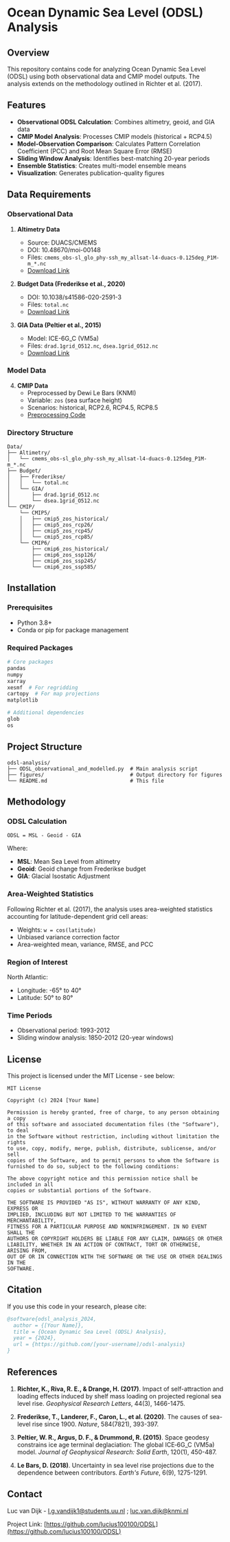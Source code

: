 # Ocean Dynamic Sea Level (ODSL) Analysis

## Overview

This repository contains code for analyzing Ocean Dynamic Sea Level (ODSL) using both observational data and CMIP model outputs. The analysis extends on the methodology outlined in Richter et al. (2017).

## Features

- **Observational ODSL Calculation**: Combines altimetry, geoid, and GIA data
- **CMIP Model Analysis**: Processes CMIP models (historical + RCP4.5)
- **Model-Observation Comparison**: Calculates Pattern Correlation Coefficient (PCC) and Root Mean Square Error (RMSE)
- **Sliding Window Analysis**: Identifies best-matching 20-year periods
- **Ensemble Statistics**: Creates multi-model ensemble means
- **Visualization**: Generates publication-quality figures

## Data Requirements

### Observational Data

1. **Altimetry Data**
   - Source: DUACS/CMEMS
   - DOI: 10.48670/moi-00148
   - Files: `cmems_obs-sl_glo_phy-ssh_my_allsat-l4-duacs-0.125deg_P1M-m_*.nc`
   - [Download Link](https://data.marine.copernicus.eu/product/SEALEVEL_GLO_PHY_L4_MY_008_047/description)

2. **Budget Data (Frederikse et al., 2020)**
   - DOI: 10.1038/s41586-020-2591-3
   - Files: `total.nc`
   - [Download Link](https://zenodo.org/records/3862995)

3. **GIA Data (Peltier et al., 2015)**
   - Model: ICE-6G_C (VM5a)
   - Files: `drad.1grid_O512.nc`, `dsea.1grid_O512.nc`
   - [Download Link](https://www.atmosp.physics.utoronto.ca/~peltier/data.php)

### Model Data

4. **CMIP Data**
   - Preprocessed by Dewi Le Bars (KNMI)
   - Variable: `zos` (sea surface height)
   - Scenarios: historical, RCP2.6, RCP4.5, RCP8.5
   - [Preprocessing Code](https://github.com/dlebars/CMIP_SeaLevel/blob/master/code/PreparePlaneVariables.py)

### Directory Structure

```
Data/
├── Altimetry/
│   └── cmems_obs-sl_glo_phy-ssh_my_allsat-l4-duacs-0.125deg_P1M-m_*.nc
├── Budget/
│   ├── Frederikse/
│   │   └── total.nc
│   └── GIA/
│       ├── drad.1grid_O512.nc
│       └── dsea.1grid_O512.nc
└── CMIP/
    └── CMIP5/
    │   ├── cmip5_zos_historical/
    │   ├── cmip5_zos_rcp26/
    │   ├── cmip5_zos_rcp45/
    │   └── cmip5_zos_rcp85/
    └── CMIP6/
        ├── cmip6_zos_historical/
        ├── cmip6_zos_ssp126/
        ├── cmip6_zos_ssp245/
        └── cmip6_zos_ssp585/
```

## Installation

### Prerequisites

- Python 3.8+
- Conda or pip for package management

### Required Packages

```bash
# Core packages
pandas
numpy
xarray
xesmf  # For regridding
cartopy  # For map projections
matplotlib

# Additional dependencies
glob
os
```

## Project Structure

```
odsl-analysis/
├── ODSL_observational_and_modelled.py  # Main analysis script
├── figures/                            # Output directory for figures
└── README.md                           # This file
```

## Methodology

### ODSL Calculation

```
ODSL = MSL - Geoid - GIA
```

Where:
- **MSL**: Mean Sea Level from altimetry
- **Geoid**: Geoid change from Frederikse budget
- **GIA**: Glacial Isostatic Adjustment

### Area-Weighted Statistics

Following Richter et al. (2017), the analysis uses area-weighted statistics accounting for latitude-dependent grid cell areas:

- Weights: `w = cos(latitude)`
- Unbiased variance correction factor
- Area-weighted mean, variance, RMSE, and PCC

### Region of Interest

North Atlantic: 
- Longitude: -65° to 40°
- Latitude: 50° to 80°

### Time Periods

- Observational period: 1993-2012
- Sliding window analysis: 1850-2012 (20-year windows)

## License

This project is licensed under the MIT License - see below:

```
MIT License

Copyright (c) 2024 [Your Name]

Permission is hereby granted, free of charge, to any person obtaining a copy
of this software and associated documentation files (the "Software"), to deal
in the Software without restriction, including without limitation the rights
to use, copy, modify, merge, publish, distribute, sublicense, and/or sell
copies of the Software, and to permit persons to whom the Software is
furnished to do so, subject to the following conditions:

The above copyright notice and this permission notice shall be included in all
copies or substantial portions of the Software.

THE SOFTWARE IS PROVIDED "AS IS", WITHOUT WARRANTY OF ANY KIND, EXPRESS OR
IMPLIED, INCLUDING BUT NOT LIMITED TO THE WARRANTIES OF MERCHANTABILITY,
FITNESS FOR A PARTICULAR PURPOSE AND NONINFRINGEMENT. IN NO EVENT SHALL THE
AUTHORS OR COPYRIGHT HOLDERS BE LIABLE FOR ANY CLAIM, DAMAGES OR OTHER
LIABILITY, WHETHER IN AN ACTION OF CONTRACT, TORT OR OTHERWISE, ARISING FROM,
OUT OF OR IN CONNECTION WITH THE SOFTWARE OR THE USE OR OTHER DEALINGS IN THE
SOFTWARE.
```

## Citation

If you use this code in your research, please cite:

```bibtex
@software{odsl_analysis_2024,
  author = {[Your Name]},
  title = {Ocean Dynamic Sea Level (ODSL) Analysis},
  year = {2024},
  url = {https://github.com/[your-username]/odsl-analysis}
}
```

## References

1. **Richter, K., Riva, R. E., & Drange, H. (2017)**. Impact of self-attraction and loading effects induced by shelf mass loading on projected regional sea level rise. *Geophysical Research Letters*, 44(3), 1466-1475.

2. **Frederikse, T., Landerer, F., Caron, L., et al. (2020)**. The causes of sea-level rise since 1900. *Nature*, 584(7821), 393-397.

3. **Peltier, W. R., Argus, D. F., & Drummond, R. (2015)**. Space geodesy constrains ice age terminal deglaciation: The global ICE‐6G_C (VM5a) model. *Journal of Geophysical Research: Solid Earth*, 120(1), 450-487.

4. **Le Bars, D. (2018)**. Uncertainty in sea level rise projections due to the dependence between contributors. *Earth's Future*, 6(9), 1275-1291.

## Contact

Luc van Dijk - l.g.vandijk1@students.uu.nl ; luc.van.dijk@knmi.nl

Project Link: [https://github.com/lucius100100/ODSL](https://github.com/lucius100100/ODSL)
